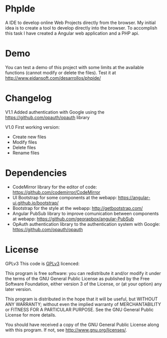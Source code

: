 # PhpIde
A IDE to develop online Web Projects directly from the browser.
My initial idea is to create a tool to develop directly into the browser. To accomplish this task I have created a Angular web application and a PHP api.

# Demo
You can test a demo of this project with some limits at the available functions (cannot modify or delete the files). Test it at http://www.eidansoft.com/desarrollos/phpide/

# Changelog
V1.1 Added authentication with Google using the https://github.com/opauth/opauth library

V1.0 First working version:
 - Create new files
 - Modify files
 - Delete files
 - Rename files

# Dependencies
 - CodeMirror library for the editor of code: https://github.com/codemirror/CodeMirror
 - UI Bootstrap for some components at the webapp: https://angular-ui.github.io/bootstrap/
 - Bootstrap for the style at the webapp: http://getbootstrap.com/
 - Angular PubSub library to improve comunication between components at webapp: https://github.com/georapbox/angular-PubSub
 - OpAuth authentication library to the authentication system with Google: https://github.com/opauth/opauth

# License
GPLv3
This code is [GPLv3](http://www.gnu.org/licenses/gpl-3.0.en.html) licenced:

This program is free software: you can redistribute it and/or modify it under the terms of the GNU General Public License as published by the Free Software Foundation, either version 3 of the License, or
(at your option) any later version.

This program is distributed in the hope that it will be useful, but WITHOUT ANY WARRANTY; without even the implied warranty of MERCHANTABILITY or FITNESS FOR A PARTICULAR PURPOSE. See the GNU General Public License for more details.

You should have received a copy of the GNU General Public License along with this program.  If not, see <http://www.gnu.org/licenses/>.